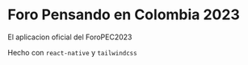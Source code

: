 # Foro Pensando en Colombia 2023

El aplicacion oficial del ForoPEC2023

Hecho con `react-native` y `tailwindcss`

